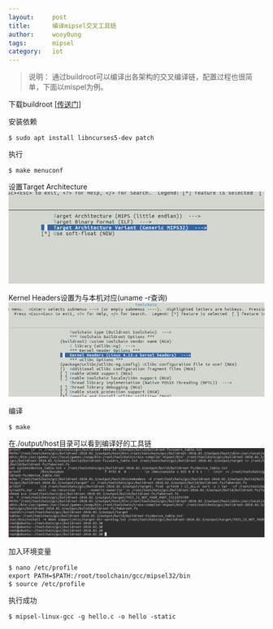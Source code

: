 ```yaml
---
layout:		post
title:		编译mipsel交叉工具链  
author:		wooy0ung
tags:		mipsel
category:  	iot
---
```



>说明：
>通过buildroot可以编译出各架构的交叉编译链，配置过程也很简单，下面以mispel为例。  
<!-- more -->


下载buildroot
[[传送门]](https://buildroot.org/)

安装依赖
```
$ sudo apt install libncurses5-dev patch
```

执行
```
$ make menuconf
```

设置Target Architecture
![](/assets/img/iot/2018-07-01-cross-compile-toochain/0x001.png)

Kernel Headers设置为与本机对应(uname -r查询)
![](/assets/img/iot/2018-07-01-cross-compile-toochain/0x002.png)

编译
```
$ make
```

在./output/host目录可以看到编译好的工具链
![](/assets/img/iot/2018-07-01-cross-compile-toochain/0x003.png)

加入环境变量
```
$ nano /etc/profile
export PATH=$PATH:/root/toolchain/gcc/mipsel32/bin
$ source /etc/profile
```

执行成功
```
$ mipsel-linux-gcc -g hello.c -o hello -static
```